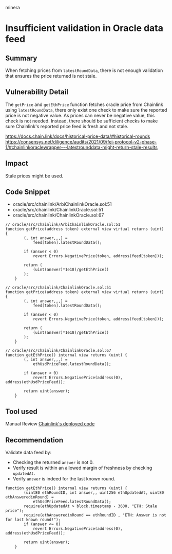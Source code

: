 minera
# Insufficient validation in Oracle data feed

## Summary
When fetching prices from `latestRoundData`, there is not enough validation that ensures the price returned is not stale.

## Vulnerability Detail
The `getPrice` and `getEthPrice` function fetches oracle price from Chainlink using `latestRoundData`, there only exist one check to make sure the reported price is not negative value. As prices can never be negative value, this check is not needed. Instead, there should be sufficient checks to make sure Chainlink's reported price feed is fresh and not stale.

https://docs.chain.link/docs/historical-price-data/#historical-rounds
https://consensys.net/diligence/audits/2021/09/fei-protocol-v2-phase-1/#chainlinkoraclewrapper---latestrounddata-might-return-stale-results

## Impact
Stale prices might be used.

## Code Snippet
- oracle/src/chainlink/ArbiChainlinkOracle.sol:51
- oracle/src/chainlink/ChainlinkOracle.sol:51
- oracle/src/chainlink/ChainlinkOracle.sol:67

```solidity
// oracle/src/chainlink/ArbiChainlinkOracle.sol:51
function getPrice(address token) external view virtual returns (uint) {
        (, int answer,,,) =
            feed[token].latestRoundData();

        if (answer < 0)
            revert Errors.NegativePrice(token, address(feed[token]));

        return (
            (uint(answer)*1e18)/getEthPrice()
        );
    }

// oracle/src/chainlink/ChainlinkOracle.sol:51
function getPrice(address token) external view virtual returns (uint) {
        (, int answer,,,) =
            feed[token].latestRoundData();

        if (answer < 0)
            revert Errors.NegativePrice(token, address(feed[token]));

        return (
            (uint(answer)*1e18)/getEthPrice()
        );
    }

// oracle/src/chainlink/ChainlinkOracle.sol:67
function getEthPrice() internal view returns (uint) {
        (, int answer,,,) =
            ethUsdPriceFeed.latestRoundData();

        if (answer < 0)
            revert Errors.NegativePrice(address(0), address(ethUsdPriceFeed));

        return uint(answer);
    }
```

## Tool used

Manual Review
[Chainlink's deployed code](https://etherscan.io/address/0x986b5E1e1755e3C2440e960477f25201B0a8bbD4#code)

## Recommendation

Validate data feed by:
- Checking the returned `answer` is not 0.
- Verify result is within an allowed margin of freshness by checking `updatedAt`.
- Verify `answer` is indeed for the last known round. 

```solidity
function getEthPrice() internal view returns (uint) {
        (uint80 ethRoundID, int answer,, uint256 ethUpdatedAt, uint80 ethAnsweredinRound) =
            ethUsdPriceFeed.latestRoundData();
        require(ethUpdatedAt > block.timestamp - 3600, "ETH: Stale price");
        require(ethAnsweredinRound == ethRoundID , "ETH: Answer is not for last known round!");
        if (answer <= 0)
            revert Errors.NegativePrice(address(0), address(ethUsdPriceFeed));

        return uint(answer);
    }
```

